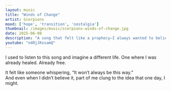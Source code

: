 ```yaml
---
layout: music
title: "Winds of Change"
artist: Scorpions
mood: ['hope', 'transition', 'nostalgia']
thumbnail: /images/music/scorpions-winds-of-change.jpg
date: 2025-06-08
description: "A song that felt like a prophecy—I always wanted to believe change was possible."
youtube: "n4RjJKxsamQ"
---
```


I used to listen to this song and imagine a different life. One where I was already healed. Already free.

It felt like someone whispering, “It won’t always be this way.”  
And even when I didn’t believe it, part of me clung to the idea that one day, I might.

